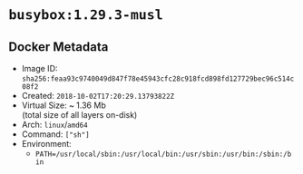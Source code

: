 # `busybox:1.29.3-musl`

## Docker Metadata

- Image ID: `sha256:feaa93c9740049d847f78e45943cfc28c918fcd898fd127729bec96c514c08f2`
- Created: `2018-10-02T17:20:29.13793822Z`
- Virtual Size: ~ 1.36 Mb  
  (total size of all layers on-disk)
- Arch: `linux`/`amd64`
- Command: `["sh"]`
- Environment:
  - `PATH=/usr/local/sbin:/usr/local/bin:/usr/sbin:/usr/bin:/sbin:/bin`
